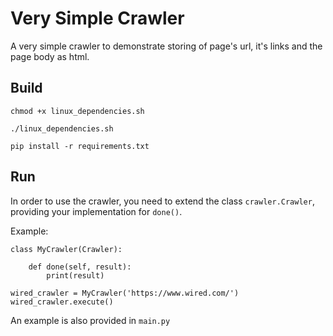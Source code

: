 # Very Simple Crawler
A very simple crawler to demonstrate storing of page's url, it's links and the page body as html.

## Build
`chmod +x linux_dependencies.sh`

`./linux_dependencies.sh`

`pip install -r requirements.txt`

## Run
In order to use the crawler, you need to extend the class `crawler.Crawler`, providing your implementation for `done()`.

Example:
    
    class MyCrawler(Crawler):

        def done(self, result):
            print(result)
    
    wired_crawler = MyCrawler('https://www.wired.com/')
    wired_crawler.execute()

An example is also provided in `main.py`
